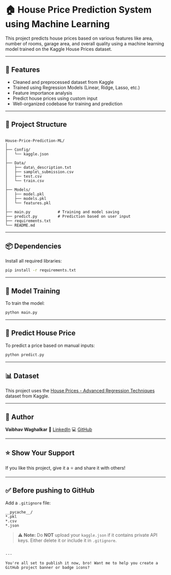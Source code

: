 
# 🏠 House Price Prediction System using Machine Learning

This project predicts house prices based on various features like area, number of rooms, garage area, and overall quality using a machine learning model trained on the Kaggle House Prices dataset.

---

## 🚀 Features
- Cleaned and preprocessed dataset from Kaggle
- Trained using Regression Models (Linear, Ridge, Lasso, etc.)
- Feature importance analysis
- Predict house prices using custom input
- Well-organized codebase for training and prediction

---

## 📁 Project Structure

```

House-Price-Prediction-ML/
│
├── Config/
│   └── kaggle.json
│
├── Data/
│   ├── data\_description.txt
│   ├── sample\_submission.csv
│   ├── test.csv
│   └── train.csv
│
├── Models/
│   ├── model.pkl
│   ├── models.pkl
│   └── features.pkl
│
├── main.py            # Training and model saving
├── predict.py         # Prediction based on user input
├── requirements.txt
└── README.md

````

---

## 📦 Dependencies

Install all required libraries:

```bash
pip install -r requirements.txt
````

---

## 🧠 Model Training

To train the model:

```bash
python main.py
```

---

## 🔮 Predict House Price

To predict a price based on manual inputs:

```bash
python predict.py
```

---

## 📊 Dataset

This project uses the [House Prices - Advanced Regression Techniques](https://www.kaggle.com/competitions/house-prices-advanced-regression-techniques) dataset from Kaggle.

---

## 📌 Author

**Vaibhav Waghalkar**
🔗 [LinkedIn](https://www.linkedin.com/in/vaibhav-waghalkar-848885343/)
💻 [GitHub](https://github.com/Vaibhav-Waghalkar)

---

## ⭐️ Show Your Support

If you like this project, give it a ⭐️ and share it with others!

---

## ✅ Before pushing to GitHub

Add a `.gitignore` file:

```
__pycache__/
*.pkl
*.csv
*.json
```

> ⚠️ **Note:** Do **NOT** upload your `kaggle.json` if it contains private API keys. Either delete it or include it in `.gitignore`.

```

---

You're all set to publish it now, bro! Want me to help you create a GitHub project banner or badge icons?
```
